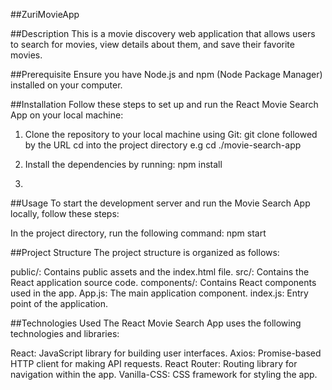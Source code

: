 ##ZuriMovieApp

##Description
This is a movie discovery web application that allows users to search for movies, view details about them, and save their favorite movies.

##Prerequisite
Ensure you have Node.js and npm (Node Package Manager) installed on your computer.

##Installation
Follow these steps to set up and run the React Movie Search App on your local machine:

1. Clone the repository to your local machine using Git:
git clone followed by the URL
cd into the project directory e.g cd ./movie-search-app

2. Install the dependencies by running: npm install
3. 

##Usage
To start the development server and run the Movie Search App locally, follow these steps:

In the project directory, run the following command:
npm start

##Project Structure
The project structure is organized as follows:

public/: Contains public assets and the index.html file.
src/: Contains the React application source code.
components/: Contains React components used in the app.
App.js: The main application component.
index.js: Entry point of the application.


##Technologies Used
The React Movie Search App uses the following technologies and libraries:

React: JavaScript library for building user interfaces.
Axios: Promise-based HTTP client for making API requests.
React Router: Routing library for navigation within the app.
Vanilla-CSS: CSS framework for styling the app.
